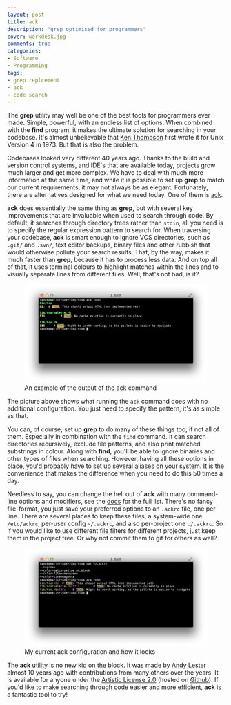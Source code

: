 ```yaml
---
layout: post
title: ack
description: "grep optimised for programmers"
cover: workdesk.jpg
comments: true
categories:
- Software
- Programming
tags:
- grep replcement
- ack
- code search
---
```


The **grep** utility may well be one of the best tools for programmers ever made. Simple, powerful, with an endless list of options. When combined with the **find** program, it makes the ultimate solution for searching in your codebase. It's almost unbelievable that [Ken Thompson](http://en.wikipedia.org/wiki/Ken_Thompson) first wrote it for Unix Version 4 in 1973. But that is also the problem.

Codebases looked very different 40 years ago. Thanks to the build and version control systems, and IDE's that are available today, projects grow much larger and get more complex. We have to deal with much more information at the same time, and while it is possible to set up **grep** to match our current requirements, it may not always be as elegant. Fortunately, there are alternatives designed for what we need today. One of them is [ack](http://beyondgrep.com/).

**ack** does essentially the same thing as **grep**, but with several key improvements that are invaluable when used to search through code. By default, it searches through directory trees rather than `stdin`,  all you need is to specify the regular expression pattern to search for. When traversing your codebase, **ack** is smart enough to ignore VCS directories, such as `.git/` and `.svn/`, text editor backups, binary files and other rubbish that would otherwise pollute your search results. That, by the way, makes it much faster than **grep**, because it has to process less data. And on top all of that, it uses terminal colours to highlight matches within the lines and to visually separate lines from different files. Well, that's not bad, is it?

<figure>
    <img src="/assets/images/posts/ack-example-1.png" alt="ack output example">
    <figcaption>
        An example of the output of the ack command
    </figcaption>
</figure>

The picture above shows what running the `ack` command does with no additional configuration. You just need to specify the pattern, it's as simple as that.

You can, of course, set up **grep** to do many of these things too, if not all of them. Especially in combination with the `find` command. It can search directories recursively, exclude file patterns, and also print matched substrings in colour. Along with **find**, you'll be able to ignore binaries and other types of files when searching. However, having all these options in place, you'd probably have to set up several aliases on your system. It is the convenience that makes the difference when you need to do this 50 times a day.

Needless to say, you can change the hell out of **ack** with many command-line options and modifiers, see the [docs](http://beyondgrep.com/documentation/) for the full list. There's no fancy file-format, you just save your preferred options to an `.ackrc` file, one per line. There are several places to keep these files, a system-wide one `/etc/ackrc`, per-user config `~/.ackrc`, and also per-project one `./.ackrc`. So if you would like to use different file filters for different projects, just keep them in the project tree. Or why not commit them to git for others as well?

<figure>
    <img src="/assets/images/posts/ack-example-2.png" alt="My ack configuration">
    <figcaption>
        My current ack configuration and how it looks
    </figcaption>
</figure>

The **ack** utility is no new kid on the block. It was made by [Andy Lester](http://petdance.com/) almost 10 years ago with contributions from many others over the years. It is available for anyone under the [Artistic License 2.0](http://www.perlfoundation.org/artistic_license_2_0) (hosted on [Github](https://github.com/petdance/ack2)). If you'd like to make searching through code easier and more efficient, **ack** is a fantastic tool to try!